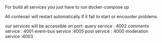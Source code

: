 
For build all services you just have to run
	docker-compose up

All contenair will restart automatically if it fail to start or encounter problems

our services will be accessible on port:
	query service : 4002
	comments service : 4001
	event-bus service :4005
	post service : 4000
	moderation service :4003